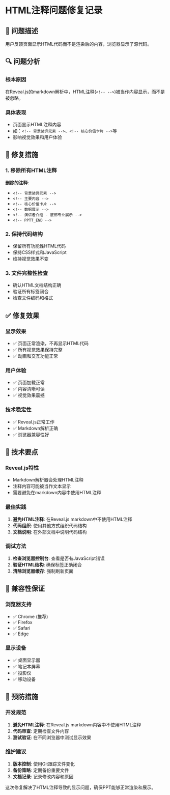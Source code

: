 # HTML注释问题修复记录

## 🚨 问题描述
用户反馈页面显示HTML代码而不是渲染后的内容，浏览器显示了源代码。

## 🔍 问题分析

### 根本原因
在Reveal.js的markdown解析中，HTML注释(`<!-- -->`)被当作内容显示，而不是被忽略。

### 具体表现
- 页面显示HTML注释内容
- 如：`<!-- 背景装饰元素 -->`、`<!-- 核心价值卡片 -->`等
- 影响视觉效果和用户体验

## 🔧 修复措施

### 1. 移除所有HTML注释
**删除的注释**:
- `<!-- 背景装饰元素 -->`
- `<!-- 主要内容 -->`
- `<!-- 核心价值卡片 -->`
- `<!-- 数据展示 -->`
- `<!-- 演讲者介绍 - 底部专业展示 -->`
- `<!-- PPTT_END -->`

### 2. 保持代码结构
- 保留所有功能性HTML代码
- 保持CSS样式和JavaScript
- 维持视觉效果不变

### 3. 文件完整性检查
- 确认HTML文档结构正确
- 验证所有标签闭合
- 检查文件编码和格式

## ✅ 修复效果

### 显示效果
- ✅ 页面正常渲染，不再显示HTML代码
- ✅ 所有视觉效果保持完整
- ✅ 动画和交互功能正常

### 用户体验
- ✅ 页面加载正常
- ✅ 内容清晰可读
- ✅ 视觉效果震撼

### 技术稳定性
- ✅ Reveal.js正常工作
- ✅ Markdown解析正确
- ✅ 浏览器兼容性好

## 🎯 技术要点

### Reveal.js特性
- Markdown解析器会处理HTML注释
- 注释内容可能被当作文本显示
- 需要避免在markdown内容中使用HTML注释

### 最佳实践
1. **避免HTML注释**: 在Reveal.js markdown中不使用HTML注释
2. **代码组织**: 使用其他方式组织代码结构
3. **文档说明**: 在外部文档中说明代码结构

### 调试方法
1. **检查浏览器控制台**: 查看是否有JavaScript错误
2. **验证HTML结构**: 确保标签正确闭合
3. **清除浏览器缓存**: 强制刷新页面

## 📱 兼容性保证

### 浏览器支持
- ✅ Chrome (推荐)
- ✅ Firefox
- ✅ Safari
- ✅ Edge

### 显示设备
- ✅ 桌面显示器
- ✅ 笔记本屏幕
- ✅ 投影仪
- ✅ 移动设备

## 🚀 预防措施

### 开发规范
1. **避免HTML注释**: 在Reveal.js markdown内容中不使用HTML注释
2. **代码审查**: 定期检查文件内容
3. **测试验证**: 在不同浏览器中测试显示效果

### 维护建议
1. **版本控制**: 使用Git跟踪文件变化
2. **备份策略**: 定期备份重要文件
3. **文档记录**: 记录修改内容和原因

这次修复解决了HTML注释导致的显示问题，确保PPT能够正常渲染和展示。 
